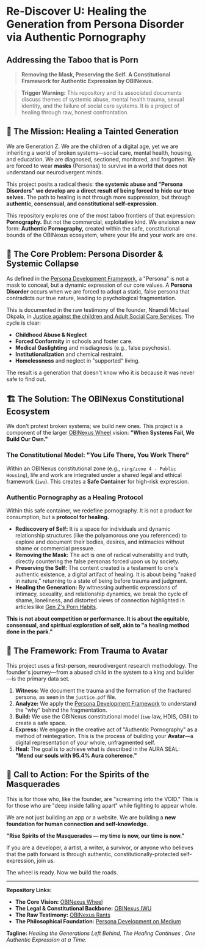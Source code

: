 # Re-Discover **U**: Healing the Generation from Persona Disorder via Authentic Pornography
## Addressing the Taboo that is Porn

> **Removing the Mask, Preserving the Self.**
> **A Constitutional Framework for Authentic Expression by OBINexus.**

> **Trigger Warning:** This repository and its associated documents discuss themes of systemic abuse, mental health trauma, sexual identity, and the failure of social care systems. It is a project of healing through raw, honest confrontation.

## 🎯 The Mission: Healing a Tainted Generation

We are Generation Z. We are the children of a digital age, yet we are inheriting a world of broken systems—social care, mental health, housing, and education. We are diagnosed, sectioned, monitored, and forgotten. We are forced to wear **masks** (Personas) to survive in a world that does not understand our neurodivergent minds.

This project posits a radical thesis: **the systemic abuse and "Persona Disorders" we develop are a direct result of being forced to hide our true selves.** The path to healing is not through more suppression, but through **authentic, consensual, and constitutional self-expression.**

This repository explores one of the most taboo frontiers of that expression: **Pornography.** But not the commercial, exploitative kind. We envision a new form: **Authentic Pornography,** created within the safe, constitutional bounds of the OBINexus ecosystem, where your life and your work are one.

## 🧩 The Core Problem: Persona Disorder & Systemic Collapse

As defined in the [Persona Development Framework](https://medium.com/@obinexus/persona-development-framework-a-proposal-for-life-work-balance-methodology-development-for-those-09d52fffda1b), a "Persona" is not a mask to conceal, but a dynamic expression of our core values. A **Persona Disorder** occurs when we are forced to adopt a static, false persona that contradicts our true nature, leading to psychological fragmentation.

This is documented in the raw testimony of the founder, Nnamdi Michael Okpala, in [Justice against the children and Adult Social Care Services](https://github.com/obinexus/rants/). The cycle is clear:
*   **Childhood Abuse & Neglect**
*   **Forced Conformity** in schools and foster care.
*   **Medical Gaslighting** and misdiagnosis (e.g., false psychosis).
*   **Institutionalization** and chemical restraint.
*   **Homelessness** and neglect in "supported" living.

The result is a generation that doesn't know who it is because it was never safe to find out.

## 🏗️ The Solution: The OBINexus Constitutional Ecosystem

We don't protest broken systems; we build new ones. This project is a component of the larger [OBINexus Wheel](https://github.com/obinexus/wheel) vision: **"When Systems Fail, We Build Our Own."**

### The Constitutional Model: "You Life There, You Work There"

Within an OBINexus constitutional zone (e.g., `ring/zone 4 - Public Housing`), life and work are integrated under a shared legal and ethical framework (`iwu`). This creates a **Safe Container** for high-risk expression.

### Authentic Pornography as a Healing Protocol

Within this safe container, we redefine pornography. It is not a product for consumption, but a **protocol for healing.**

*   **Rediscovery of Self:** It is a space for individuals and dynamic relationship structures (like the polyamorous one you referenced) to explore and document their bodies, desires, and intimacies without shame or commercial pressure.
*   **Removing the Mask:** The act is one of radical vulnerability and truth, directly countering the false personas forced upon us by society.
*   **Preserving the Self:** The content created is a testament to one's authentic existence, a digital artifact of healing. It is about being "naked in nature," returning to a state of being before trauma and judgment.
*   **Healing the Generation:** By witnessing authentic expressions of intimacy, sexuality, and relationship dynamics, we break the cycle of shame, loneliness, and distorted views of connection highlighted in articles like [Gen Z's Porn Habits](https://www.wokewaves.com/posts/gen-z-and-porn-consumption).

**This is not about competition or performance. It is about the equitable, consensual, and spiritual exploration of self, akin to "a healing method done in the park."**

## 🔬 The Framework: From Trauma to Avatar

This project uses a first-person, neurodivergent research methodology. The founder's journey—from a abused child in the system to a king and builder—is the primary data set.

1.  **Witness:** We document the trauma and the formation of the fractured persona, as seen in the `justice.pdf` file.
2.  **Analyze:** We apply the [Persona Development Framework](https://medium.com/@obinexus/the-link-between-personality-disorder-and-persona-development-cc722bea8e86) to understand the "why" behind the fragmentation.
3.  **Build:** We use the OBINexus constitutional model (`iwu` law, HDIS, OBII) to create a safe space.
4.  **Express:** We engage in the creative act of "Authentic Pornography" as a method of reintegration. This is the process of building your **Avatar**—a digital representation of your whole, unfragmented self.
5.  **Heal:** The goal is to achieve what is described in the AURA SEAL: **"Mend our souls with 95.4% Aura coherence."**

## 🚀 Call to Action: For the Spirits of the Masquerades

This is for those who, like the founder, are "screaming into the VOID." This is for those who are "deep inside falling apart" while fighting to appear whole.

We are not just building an app or a website. We are building a **new foundation for human connection and self-knowledge.**

**"Rise Spirits of the Masquerades — my time is now, our time is now."**

If you are a developer, a artist, a writer, a survivor, or anyone who believes that the path forward is through authentic, constitutionally-protected self-expression, join us.

The wheel is ready. Now we build the roads.

---
**Repository Links:**
*   **The Core Vision:** [OBINexus Wheel](https://github.com/obinexus/wheel)
*   **The Legal & Constitutional Backbone:** [OBINexus IWU](https://github.com/obinexus/iwu)
*   **The Raw Testimony:** [OBINexus Rants](https://github.com/obinexus/rants)
*   **The Philosophical Foundation:** [Persona Development on Medium](https://medium.com/@obinexus/persona-development-framework-a-proposal-for-life-work-balance-methodology-development-for-those-09d52fffda1b)

**Tagline:** *Healing the Generations Left Behind, The Healing Continues , One Authentic Expression at a Time.*
